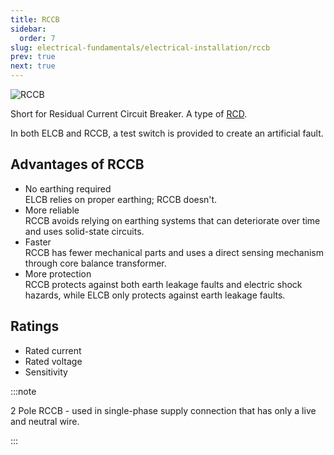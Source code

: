 ```yaml
---
title: RCCB
sidebar:
  order: 7
slug: electrical-fundamentals/electrical-installation/rccb
prev: true
next: true
---
```


![RCCB](/electrical/rccb.jpg)

Short for Residual Current Circuit Breaker. A type of
[RCD](/electrical-fundamentals/electrical-installation/rcd).

In both ELCB and RCCB, a test switch is provided to create an artificial fault.

## Advantages of RCCB

- No earthing required  
  ELCB relies on proper earthing; RCCB doesn't.
- More reliable  
  RCCB avoids relying on earthing systems that can deteriorate over time and
  uses solid-state circuits.
- Faster  
  RCCB has fewer mechanical parts and uses a direct sensing mechanism through
  core balance transformer.
- More protection  
  RCCB protects against both earth leakage faults and electric shock hazards,
  while ELCB only protects against earth leakage faults.

## Ratings

- Rated current
- Rated voltage
- Sensitivity

:::note

2 Pole RCCB - used in single-phase supply connection that has only a live and
neutral wire.

:::
